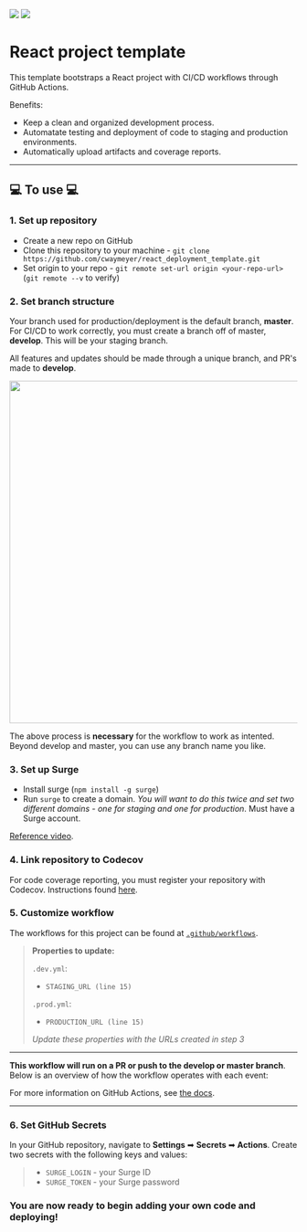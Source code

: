 ![](https://github.com/cwaymeyer/react_deployment_template/actions/workflows/dev.yml/badge.svg?branch=develop&event=push)
![](https://github.com/cwaymeyer/react_deployment_template/actions/workflows/prod.yml/badge.svg?branch=master&event=push)

# React project template

This template bootstraps a React project with CI/CD workflows through GitHub Actions.

Benefits:

- Keep a clean and organized development process.
- Automatate testing and deployment of code to staging and production environments.
- Automatically upload artifacts and coverage reports.

<hr />

## 💻 To use 💻

### 1. Set up repository

- Create a new repo on GitHub
- Clone this repository to your machine - `git clone https://github.com/cwaymeyer/react_deployment_template.git`
- Set origin to your repo - `git remote set-url origin <your-repo-url>` (`git remote --v` to verify)

### 2. Set branch structure

Your branch used for production/deployment is the default branch, <b>master</b>. For CI/CD to work correctly, you must create a branch off of master, <b>develop</b>. This will be your staging branch.

All features and updates should be made through a unique branch, and PR's made to <b>develop</b>.

<img src="./branches_flow.jpg" width="600"/>

The above process is <b>necessary</b> for the workflow to work as intented. Beyond develop and master, you can use any branch name you like.

### 3. Set up Surge

- Install surge (`npm install -g surge`)
- Run `surge` to create a domain. <i>You will want to do this twice and set two different domains - one for staging and one for production</i>. Must have a Surge account.

[Reference video](https://www.youtube.com/watch?v=-EjdMvYPSVU&t=55s).

### 4. Link repository to Codecov

For code coverage reporting, you must register your repository with Codecov. Instructions found [here](https://docs.codecov.com/docs).

### 5. Customize workflow

The workflows for this project can be found at [`.github/workflows`](https://github.com/cwaymeyer/react_deployment_template/blob/master/.github/workflows/ci.yml).

> <b>Properties to update:</b>
>
> `.dev.yml`:
>
> - `STAGING_URL (line 15)`
>
> `.prod.yml`:
>
> - `PRODUCTION_URL (line 15)`
>
> <i>Update these properties with the URLs created in step 3</i>

<hr />

<b>This workflow will run on a PR or push to the develop or master branch</b>. Below is an overview of how the workflow operates with each event:

For more information on GitHub Actions, see [the docs](https://docs.github.com/en/actions).

<hr />

### 6. Set GitHub Secrets

In your GitHub repository, navigate to <b>Settings</b> ➡ <b>Secrets</b> ➡ <b>Actions</b>. Create two secrets with the following keys and values:

> - `SURGE_LOGIN` - your Surge ID
> - `SURGE_TOKEN` - your Surge password

### You are now ready to begin adding your own code and deploying!
